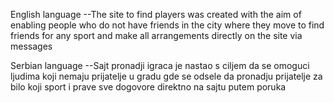 English language 
--The site to find players was created with the aim of enabling people who do not have friends in the city where they move to find friends for any sport and make all arrangements directly on the site via messages

Serbian language
--Sajt pronadji igraca je nastao s ciljem da se omoguci ljudima koji nemaju prijatelje u gradu gde se odsele da pronadju prijatelje za bilo koji sport i prave sve dogovore direktno na sajtu putem poruka
